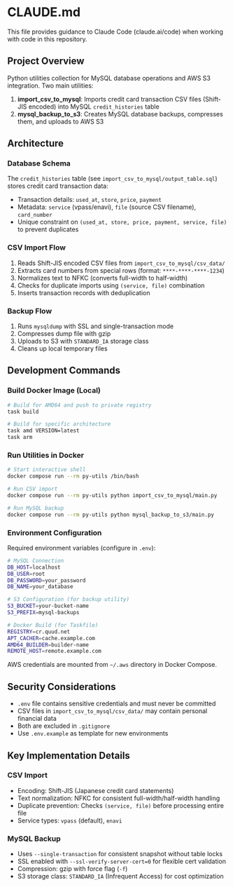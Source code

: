 # CLAUDE.md

This file provides guidance to Claude Code (claude.ai/code) when working with code in this repository.

## Project Overview

Python utilities collection for MySQL database operations and AWS S3 integration. Two main utilities:

1. **import_csv_to_mysql**: Imports credit card transaction CSV files (Shift-JIS encoded) into MySQL `credit_histories` table
2. **mysql_backup_to_s3**: Creates MySQL database backups, compresses them, and uploads to AWS S3

## Architecture

### Database Schema

The `credit_histories` table (see `import_csv_to_mysql/output_table.sql`) stores credit card transaction data:
- Transaction details: `used_at`, `store`, `price`, `payment`
- Metadata: `service` (vpass/enavi), `file` (source CSV filename), `card_number`
- Unique constraint on `(used_at, store, price, payment, service, file)` to prevent duplicates

### CSV Import Flow

1. Reads Shift-JIS encoded CSV files from `import_csv_to_mysql/csv_data/`
2. Extracts card numbers from special rows (format: `****-****-****-1234`)
3. Normalizes text to NFKC (converts full-width to half-width)
4. Checks for duplicate imports using `(service, file)` combination
5. Inserts transaction records with deduplication

### Backup Flow

1. Runs `mysqldump` with SSL and single-transaction mode
2. Compresses dump file with gzip
3. Uploads to S3 with `STANDARD_IA` storage class
4. Cleans up local temporary files

## Development Commands

### Build Docker Image (Local)

```bash
# Build for AMD64 and push to private registry
task build

# Build for specific architecture
task amd VERSION=latest
task arm
```

### Run Utilities in Docker

```bash
# Start interactive shell
docker compose run --rm py-utils /bin/bash

# Run CSV import
docker compose run --rm py-utils python import_csv_to_mysql/main.py

# Run MySQL backup
docker compose run --rm py-utils python mysql_backup_to_s3/main.py
```

### Environment Configuration

Required environment variables (configure in `.env`):
```bash
# MySQL Connection
DB_HOST=localhost
DB_USER=root
DB_PASSWORD=your_password
DB_NAME=your_database

# S3 Configuration (for backup utility)
S3_BUCKET=your-bucket-name
S3_PREFIX=mysql-backups

# Docker Build (for Taskfile)
REGISTRY=cr.quud.net
APT_CACHER=cache.example.com
AMD64_BUILDER=builder-name
REMOTE_HOST=remote.example.com
```

AWS credentials are mounted from `~/.aws` directory in Docker Compose.

## Security Considerations

- `.env` file contains sensitive credentials and must never be committed
- CSV files in `import_csv_to_mysql/csv_data/` may contain personal financial data
- Both are excluded in `.gitignore`
- Use `.env.example` as template for new environments

## Key Implementation Details

### CSV Import

- Encoding: Shift-JIS (Japanese credit card statements)
- Text normalization: NFKC for consistent full-width/half-width handling
- Duplicate prevention: Checks `(service, file)` before processing entire file
- Service types: `vpass` (default), `enavi`

### MySQL Backup

- Uses `--single-transaction` for consistent snapshot without table locks
- SSL enabled with `--ssl-verify-server-cert=0` for flexible cert validation
- Compression: gzip with force flag (`-f`)
- S3 storage class: `STANDARD_IA` (Infrequent Access) for cost optimization
